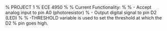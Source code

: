 % PROJECT 1
% ECE 4950
% 
% Current Functionality:
% 
% - Accept analog input to pin A0 (photoresistor)
% - Output digital signal to pin D2 (LED)
% 
% -THRESHOLD variable is used to set the threshold at which the D2
%  pin goes high.